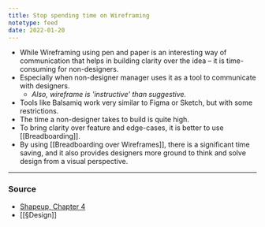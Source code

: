 ```yaml
---
title: Stop spending time on Wireframing
notetype: feed
date: 2022-01-20
---
```

- While Wireframing using pen and paper is an interesting way of communication that helps in building clarity over the idea – it is time-consuming for non-designers. 
- Especially when non-designer manager uses it as a tool to communicate with designers. 
	- *Also, wireframe is 'instructive' than suggestive.*
- Tools like Balsamiq work very similar to Figma or Sketch, but with some restrictions. 
- The time a non-designer takes to build is quite high. 
- To bring clarity over feature and edge-cases, it is better to use [[Breadboarding]]. 
- By using [[Breadboarding over Wireframes]], there is a significant time saving, and it also provides designers more ground to think and solve design from a visual perspective.

---

### Source
- [Shapeup, Chapter 4](https://basecamp.com/shapeup/1.3-chapter-04#breadboarding)
- [[§Design]]